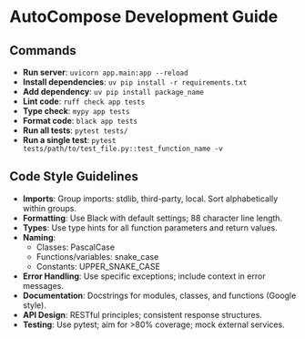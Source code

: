# AutoCompose Development Guide

## Commands
- **Run server**: `uvicorn app.main:app --reload`
- **Install dependencies**: `uv pip install -r requirements.txt`
- **Add dependency**: `uv pip install package_name`
- **Lint code**: `ruff check app tests`
- **Type check**: `mypy app tests`
- **Format code**: `black app tests`
- **Run all tests**: `pytest tests/`
- **Run a single test**: `pytest tests/path/to/test_file.py::test_function_name -v`

## Code Style Guidelines
- **Imports**: Group imports: stdlib, third-party, local. Sort alphabetically within groups.
- **Formatting**: Use Black with default settings; 88 character line length.
- **Types**: Use type hints for all function parameters and return values.
- **Naming**:
  - Classes: PascalCase
  - Functions/variables: snake_case
  - Constants: UPPER_SNAKE_CASE
- **Error Handling**: Use specific exceptions; include context in error messages.
- **Documentation**: Docstrings for modules, classes, and functions (Google style).
- **API Design**: RESTful principles; consistent response structures.
- **Testing**: Use pytest; aim for >80% coverage; mock external services.